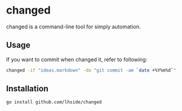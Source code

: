 # changed

changed is a command-line tool for simply automation.

## Usage

If you want to commit when changed it, refer to following:

```bash
changed -if "ideas.markdown" -do "git commit -am `date +%Y%m%d`"
```

## Installation

```bash
go install github.com/lhside/changed
```
